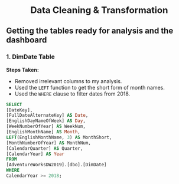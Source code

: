 <p align="center">
  <b><span style="font-size: 24px;">Data Cleaning & Transformation</span></b>
</p>

## Getting the tables ready for analysis and the dashboard

### 1. DimDate Table

**Steps Taken:**

- Removed irrelevant columns to my analysis.
- Used the `LEFT` function to get the short form of month names.
- Used the `WHERE` clause to filter dates from 2018.

```sql
SELECT
[DateKey],
[FullDateAlternateKey] AS Date,
[EnglishDayNameOfWeek] AS Day,
[WeekNumberOfYear] AS WeekNum,
[EnglishMonthName] AS Month,
LEFT(EnglishMonthName, 3) AS MonthShort,
[MonthNumberOfYear] AS MonthNum,
[CalendarQuarter] AS Quarter,
[CalendarYear] AS Year
FROM
[AdventureWorksDW2019].[dbo].[DimDate]
WHERE
CalendarYear >= 2018;
```
